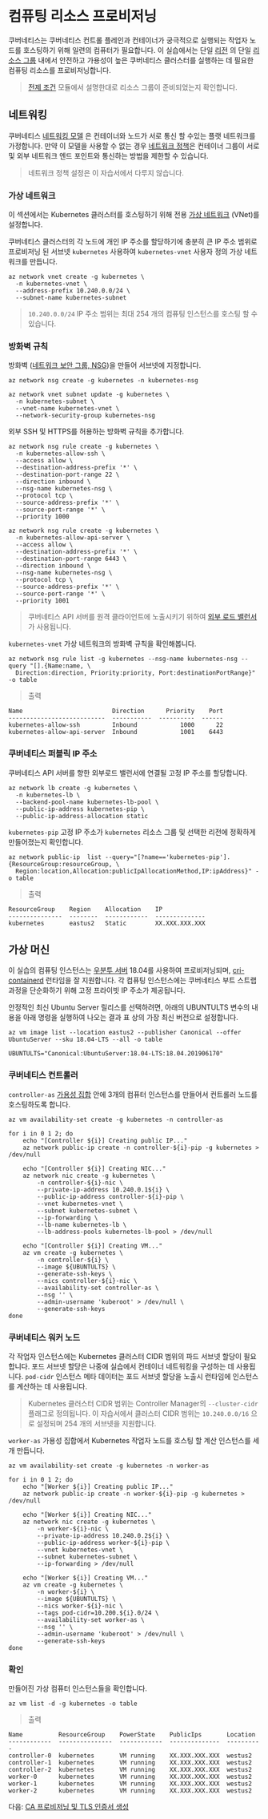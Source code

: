 # 컴퓨팅 리소스 프로비저닝

쿠버네티스는 쿠버네티스 컨트롤 플레인과 컨테이너가 궁극적으로 실행되는 작업자 노드를 호스팅하기 위해 일련의 컴퓨터가 필요합니다. 이 실습에서는 단일 [리전](https://docs.microsoft.com/en-us/azure/azure-resource-manager/resource-group-overview#resource-groups) 의 단일 [리소스 그룹](https://azure.microsoft.com/en-us/regions/) 내에서 안전하고 가용성이 높은 쿠버네티스 클러스터를 실행하는 데 필요한 컴퓨팅 리소스를 프로비저닝합니다.

> [전제 조건](01-prerequisites.md#create-a-deafult-resource-group-in-a-region) 모듈에서 설명한대로 리소스 그룹이 준비되었는지 확인합니다.

## 네트워킹

쿠버네티스 [네트워킹 모델](https://kubernetes.io/docs/concepts/cluster-administration/networking/#kubernetes-model) 은 컨테이너와 노드가 서로 통신 할 수있는 플랫 네트워크를 가정합니다. 만약 이 모델을 사용할 수 없는 경우 [네트워크 정책](https://kubernetes.io/docs/concepts/services-networking/network-policies/)은 컨테이너 그룹이 서로 및 외부 네트워크 엔드 포인트와 통신하는 방법을 제한할 수 있습니다.

> 네트워크 정책 설정은 이 자습서에서 다루지 않습니다.

### 가상 네트워크

이 섹션에서는 Kubernetes 클러스터를 호스팅하기 위해 전용 [가상 네트워크](https://docs.microsoft.com/en-us/azure/virtual-network/virtual-networks-overview) (VNet)를 설정합니다.

쿠버네티스 클러스터의 각 노드에 개인 IP 주소를 할당하기에 충분히 큰 IP 주소 범위로 프로비저닝 된 서브넷 `kubernetes` 사용하여 `kubernetes-vnet` 사용자 정의 가상 네트워크를 만듭니다.

```shell
az network vnet create -g kubernetes \
  -n kubernetes-vnet \
  --address-prefix 10.240.0.0/24 \
  --subnet-name kubernetes-subnet
```

> `10.240.0.0/24` IP 주소 범위는 최대 254 개의 컴퓨팅 인스턴스를 호스팅 할 수 있습니다.

### 방화벽 규칙

방화벽 ([네트워크 보안 그룹, NSG](https://docs.microsoft.com/en-us/azure/virtual-network/virtual-networks-nsg))을 만들어 서브넷에 지정합니다.

```shell
az network nsg create -g kubernetes -n kubernetes-nsg
```

```shell
az network vnet subnet update -g kubernetes \
  -n kubernetes-subnet \
  --vnet-name kubernetes-vnet \
  --network-security-group kubernetes-nsg
```

외부 SSH 및 HTTPS를 허용하는 방화벽 규칙을 추가합니다.

```shell
az network nsg rule create -g kubernetes \
  -n kubernetes-allow-ssh \
  --access allow \
  --destination-address-prefix '*' \
  --destination-port-range 22 \
  --direction inbound \
  --nsg-name kubernetes-nsg \
  --protocol tcp \
  --source-address-prefix '*' \
  --source-port-range '*' \
  --priority 1000
```

```shell
az network nsg rule create -g kubernetes \
  -n kubernetes-allow-api-server \
  --access allow \
  --destination-address-prefix '*' \
  --destination-port-range 6443 \
  --direction inbound \
  --nsg-name kubernetes-nsg \
  --protocol tcp \
  --source-address-prefix '*' \
  --source-port-range '*' \
  --priority 1001
```

> 쿠버네티스 API 서버를 원격 클라이언트에 노출시키기 위하여 [외부 로드 밸런서](https://docs.microsoft.com/en-us/azure/load-balancer/load-balancer-overview)가 사용됩니다.

`kubernetes-vnet` 가상 네트워크의 방화벽 규칙을 확인해봅니다.

```shell
az network nsg rule list -g kubernetes --nsg-name kubernetes-nsg --query "[].{Name:name, \
  Direction:direction, Priority:priority, Port:destinationPortRange}" -o table
```

> 출력

```shell
Name                         Direction      Priority    Port
---------------------------  -----------  ----------  ------
kubernetes-allow-ssh         Inbound            1000      22
kubernetes-allow-api-server  Inbound            1001    6443
```

### 쿠버네티스 퍼블릭 IP 주소

쿠버네티스 API 서버를 향한 외부로드 밸런서에 연결될 고정 IP 주소를 할당합니다.

```shell
az network lb create -g kubernetes \
  -n kubernetes-lb \
  --backend-pool-name kubernetes-lb-pool \
  --public-ip-address kubernetes-pip \
  --public-ip-address-allocation static
```

`kubernetes-pip` 고정 IP 주소가 `kubernetes` 리소스 그룹 및 선택한 리전에 정확하게 만들어졌는지 확인합니다.

```shell
az network public-ip  list --query="[?name=='kubernetes-pip'].{ResourceGroup:resourceGroup, \
  Region:location,Allocation:publicIpAllocationMethod,IP:ipAddress}" -o table
```

> 출력

```shell
ResourceGroup    Region    Allocation    IP
---------------  --------  ------------  --------------
kubernetes       eastus2   Static        XX.XXX.XXX.XXX
```

## 가상 머신

이 실습의 컴퓨팅 인스턴스는 [우분투 서버](https://www.ubuntu.com/server) 18.04를 사용하여 프로비저닝되며, [cri-containerd](https://github.com/kubernetes-incubator/cri-containerd) 런타임을 잘 지원합니다. 각 컴퓨팅 인스턴스에는 쿠버네티스 부트 스트랩 과정을 단순화하기 위해 고정 프라이빗 IP 주소가 제공됩니다.

안정적인 최신 Ubuntu Server 릴리스를 선택하려면, 아래의 UBUNTULTS 변수의 내용을 아래 명령을 실행하여 나오는 결과 표 상의 가장 최신 버전으로 설정합니다.

```shell
az vm image list --location eastus2 --publisher Canonical --offer UbuntuServer --sku 18.04-LTS --all -o table
```

```shell
UBUNTULTS="Canonical:UbuntuServer:18.04-LTS:18.04.201906170"
```

### 쿠버네티스 컨트롤러

`controller-as` [가용성 집합](https://docs.microsoft.com/en-us/azure/virtual-machines/windows/regions-and-availability#availability-sets) 안에 3개의 컴퓨터 인스턴스를 만들어서 컨트롤러 노드를 호스팅하도록 합니다.

```shell
az vm availability-set create -g kubernetes -n controller-as
```

```shell
for i in 0 1 2; do
    echo "[Controller ${i}] Creating public IP..."
    az network public-ip create -n controller-${i}-pip -g kubernetes > /dev/null

    echo "[Controller ${i}] Creating NIC..."
    az network nic create -g kubernetes \
        -n controller-${i}-nic \
        --private-ip-address 10.240.0.1${i} \
        --public-ip-address controller-${i}-pip \
        --vnet kubernetes-vnet \
        --subnet kubernetes-subnet \
        --ip-forwarding \
        --lb-name kubernetes-lb \
        --lb-address-pools kubernetes-lb-pool > /dev/null

    echo "[Controller ${i}] Creating VM..."
    az vm create -g kubernetes \
        -n controller-${i} \
        --image ${UBUNTULTS} \
        --generate-ssh-keys \
        --nics controller-${i}-nic \
        --availability-set controller-as \
        --nsg '' \
        --admin-username 'kuberoot' > /dev/null \
        --generate-ssh-keys
done
```

### 쿠버네티스 워커 노드

각 작업자 인스턴스에는 Kubernetes 클러스터 CIDR 범위의 파드 서브넷 할당이 필요합니다. 포드 서브넷 할당은 나중에 실습에서 컨테이너 네트워킹을 구성하는 데 사용됩니다. `pod-cidr` 인스턴스 메타 데이터는 포드 서브넷 할당을 노출시 런타임에 인스턴스를 계산하는 데 사용됩니다.

> Kubernetes 클러스터 CIDR 범위는 Controller Manager의 `--cluster-cidr` 플래그로 정의됩니다. 이 자습서에서 클러스터 CIDR 범위는 `10.240.0.0/16` 으로 설정되며 254 개의 서브넷을 지원합니다.

`worker-as` 가용성 집합에서 Kubernetes 작업자 노드를 호스팅 할 계산 인스턴스를 세 개 만듭니다.

```shell
az vm availability-set create -g kubernetes -n worker-as
```

```shell
for i in 0 1 2; do
    echo "[Worker ${i}] Creating public IP..."
    az network public-ip create -n worker-${i}-pip -g kubernetes > /dev/null

    echo "[Worker ${i}] Creating NIC..."
    az network nic create -g kubernetes \
        -n worker-${i}-nic \
        --private-ip-address 10.240.0.2${i} \
        --public-ip-address worker-${i}-pip \
        --vnet kubernetes-vnet \
        --subnet kubernetes-subnet \
        --ip-forwarding > /dev/null

    echo "[Worker ${i}] Creating VM..."
    az vm create -g kubernetes \
        -n worker-${i} \
        --image ${UBUNTULTS} \
        --nics worker-${i}-nic \
        --tags pod-cidr=10.200.${i}.0/24 \
        --availability-set worker-as \
        --nsg '' \
        --admin-username 'kuberoot' > /dev/null \
        --generate-ssh-keys
done
```

### 확인

만들어진 가상 컴퓨터 인스턴스들을 확인합니다.

```shell
az vm list -d -g kubernetes -o table
```

> 출력

```shell
Name          ResourceGroup    PowerState    PublicIps       Location
------------  ---------------  ------------  --------------  ----------
controller-0  kubernetes       VM running    XX.XXX.XXX.XXX  westus2
controller-1  kubernetes       VM running    XX.XXX.XXX.XXX  westus2
controller-2  kubernetes       VM running    XX.XXX.XXX.XXX  westus2
worker-0      kubernetes       VM running    XX.XXX.XXX.XXX  westus2
worker-1      kubernetes       VM running    XX.XXX.XXX.XXX  westus2
worker-2      kubernetes       VM running    XX.XXX.XXX.XXX  westus2
```

다음: [CA 프로비저닝 및 TLS 인증서 생성](04-certificate-authority.md)
